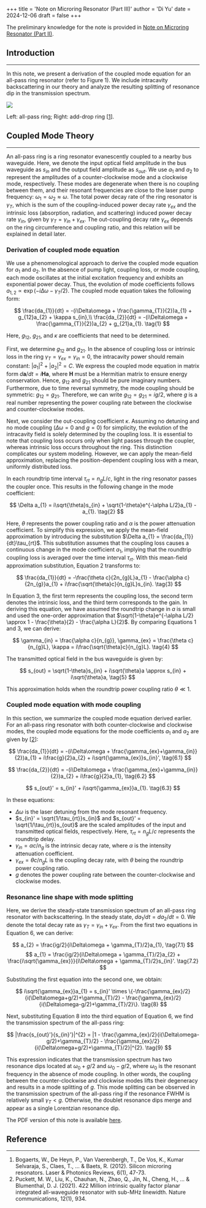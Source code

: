 +++
title = 'Note on Microring Resonator (Part III)'
author = 'Di Yu'
date = 2024-12-06
draft = false
+++

The preliminary knowledge for the note is provided in [Note on Microring Resonator (Part II)](https://nagato-d.github.io/notes_optoelectronics_basics/note-microring-resonator-ii/).

## Introduction

---

In this note, we present a derivation of the coupled mode equation for an all-pass ring resonator (refer to Figure 1). We include intracavity backscattering in our theory and analyze the resulting splitting of resonance dip in the transmission spectrum.

![](/posts/note-microring-resonator-III/fig1.png)

Left: all-pass ring; Right: add-drop ring [[1](#reference)].

## Coupled Mode Theory

---

An all-pass ring is a ring resonator evanescently coupled to a nearby bus waveguide. Here, we denote the input optical field amplitude in the bus waveguide as $s_{in}$ and the output field amplitude as $s_{out}$. We use $a_{1}$ and $a_{2}$ to represent the amplitudes of a counter-clockwise mode and a clockwise mode, respectively. These modes are degenerate when there is no coupling between them, and their resonant frequencies are close to the laser pump frequency: $\omega_{1} = \omega_{2} \approx \omega$. The total power decay rate of the ring resonator is $\gamma_{T}$, which is the sum of the coupling-induced power decay rate $\gamma_{ex}$ and the intrinsic loss (absorption, radiation, and scattering) induced power decay rate $\gamma_{in}$, given by $\gamma_{T} = \gamma_{in} + \gamma_{ex}$. The out-coupling decay rate $\gamma_{ex}$ depends on the ring circumference and coupling ratio, and this relation will be explained in detail later.

### Derivation of coupled mode equation

We use a phenomenological approach to derive the coupled mode equation for $a_{1}$ and $a_{2}$. In the absence of pump light, coupling loss, or mode coupling, each mode oscillates at the initial excitation frequency and exhibits an exponential power decay. Thus, the evolution of mode coefficients follows $a_{1,2} \propto \exp(-i\Delta\omega - \gamma_{T}/2)$. The coupled mode equation takes the following form:

$$
\frac{da_{1}}{dt} = -(i\Delta\omega + \frac{\gamma_{T}}{2})a_{1} + g_{12}a_{2} + \kappa s_{in},\\
\frac{da_{2}}{dt} = -(i\Delta\omega + \frac{\gamma_{T}}{2})a_{2} + g_{21}a_{1}.  \tag{1}
$$

Here, $g_{12}$, $g_{21}$, and $\kappa$ are coefficients that need to be determined.

First, we determine $g_{12}$ and $g_{21}$. In the absence of coupling loss or intrinsic loss in the ring $\gamma_{T} = \gamma_{ex} = \gamma_{in} = 0$, the intracavity power should remain constant: $|a_{1}|^{2} + |a_{2}|^{2} = C$. We express the coupled mode equation in matrix form $d\mathbf{a}/dt = i\mathbf{H}\mathbf{a}$, where $\mathbf{H}$ must be a Hermitian matrix to ensure energy conservation. Hence, $g_{12}$ and $g_{21}$ should be pure imaginary numbers. Furthermore, due to time reversal symmetry, the mode coupling should be symmetric: $g_{12} = g_{21}$. Therefore, we can write $g_{12} = g_{21} = ig/2$, where $g$ is a real number representing the power coupling rate between the clockwise and counter-clockwise modes.

Next, we consider the out-coupling coefficient $\kappa$. Assuming no detuning and no mode coupling ($\Delta\omega = 0$ and $g = 0$) for simplicity, the evolution of the intracavity field is solely determined by the coupling loss. It is essential to note that coupling loss occurs only when light passes through the coupler, whereas intrinsic loss occurs throughout the ring. This distinction complicates our system modeling. However, we can apply the mean-field approximation, replacing the position-dependent coupling loss with a mean, uniformly distributed loss.

In each roundtrip time interval $\tau_{rt} = n_{g}L/c$, light in the ring resonator passes the coupler once. This results in the following change in the mode coefficient:

$$
\Delta a_{1} = i\sqrt{\theta}s_{in} + \sqrt{1-\theta}e^{-\alpha L/2}a_{1} - a_{1}.  \tag{2}
$$

Here, $\theta$ represents the power coupling ratio and $\alpha$ is the power attenuation coefficient. To simplify this expression, we apply the mean-field approximation by introducing the substitution $\Delta a_{1} = \frac{da_{1}}{dt}\tau_{rt}$. This substitution assumes that the coupling loss causes a continuous change in the mode coefficient $a_{1}$, implying that the roundtrip coupling loss is averaged over the time interval $\tau_{rt}$. With this mean-field approximation substitution, Equation 2 transforms to:

$$
\frac{da_{1}}{dt} = -\frac{\theta c}{2n_{g}L}a_{1} - \frac{\alpha c}{2n_{g}}a_{1} + i\frac{\sqrt{\theta}c}{n_{g}L}s_{in}.  \tag{3}
$$

In Equation 3, the first term represents the coupling loss, the second term denotes the intrinsic loss, and the third term corresponds to the gain. In deriving this equation, we have assumed the roundtrip change in $a$ is small and used the one-order approximation that $\sqrt{1-\theta}e^{-\alpha L/2} \approx 1 - \frac{\theta}{2} - \frac{\alpha L}{2}$. By comparing Equations 1 and 3, we can derive:

$$
\gamma_{in} = \frac{\alpha c}{n_{g}}, \gamma_{ex} = \frac{\theta c}{n_{g}L}, \kappa = i\frac{\sqrt{\theta}c}{n_{g}L}.  \tag{4}
$$

The transmitted optical field in the bus waveguide is given by:

$$
s_{out} = \sqrt{1-\theta}s_{in} + i\sqrt{\theta}a \approx s_{in} + i\sqrt{\theta}a,  \tag{5}
$$

This approximation holds when the roundtrip power coupling ratio $\theta \ll 1$.

### Coupled mode equation with mode coupling

In this section, we summarize the coupled mode equation derived earlier. For an all-pass ring resonator with both counter-clockwise and clockwise modes, the coupled mode equations for the mode coefficients $a_{1}$ and $a_{2}$ are given by [[2](#reference)]:

$$
\frac{da_{1}}{dt} = -(i\Delta\omega + \frac{\gamma_{ex}+\gamma_{in}}{2})a_{1} + i\frac{g}{2}a_{2} + i\sqrt{\gamma_{ex}}s_{in}',  \tag{6.1}
$$

$$
\frac{da_{2}}{dt} = -(i\Delta\omega + \frac{\gamma_{ex}+\gamma_{in}}{2})a_{2} + i\frac{g}{2}a_{1},  \tag{6.2}
$$

$$
s_{out}' = s_{in}' + i\sqrt{\gamma_{ex}}a_{1}.  \tag{6.3}
$$

In these equations:

- $\Delta\omega$ is the laser detuning from the mode resonant frequency.
- $s_{in}' = \sqrt{1/\tau_{rt}}s_{in}$ and $s_{out}' = \sqrt{1/\tau_{rt}}s_{out}$ are the scaled amplitudes of the input and transmitted optical fields, respectively. Here, $\tau_{rt} = n_{g}L/c$ represents the roundtrip delay.
- $\gamma_{in} = \alpha c/n_{g}$ is the intrinsic decay rate, where $\alpha$ is the intensity attenuation coefficient.
- $\gamma_{ex} = \theta c/n_{g}L$ is the coupling decay rate, with $\theta$ being the roundtrip power coupling ratio.
- $g$ denotes the power coupling rate between the counter-clockwise and clockwise modes.

### Resonance line shape with mode splitting

Here, we derive the steady-state transmission spectrum of an all-pass ring resonator with backscattering. In the steady state, $da_{1}/dt = da_{2}/dt = 0$. We denote the total decay rate as $\gamma_{T} = \gamma_{in}+\gamma_{ex}$. From the first two equations in Equation 6, we can derive:

$$
a_{2} = \frac{ig/2}{i\Delta\omega + \gamma_{T}/2}a_{1},  \tag{7.1}
$$
$$
a_{1} = \frac{ig/2}{i\Delta\omega + \gamma_{T}/2}a_{2} + \frac{i\sqrt{\gamma_{ex}}}{i\Delta\omega + \gamma_{T}/2}s_{in}'.  \tag{7.2}
$$

Substituting the first equation into the second one, we obtain:

$$
i\sqrt{\gamma_{ex}}a_{1} = s_{in}' \times \{-\frac{\gamma_{ex}/2}{i(\Delta\omega+g/2)+\gamma_{T}/2} - \frac{\gamma_{ex}/2}{i(\Delta\omega-g/2)+\gamma_{T}/2}\}.  \tag{8}
$$

Next, substituting Equation 8 into the third equation of Equation 6, we find the transmission spectrum of the all-pass ring:

$$
|\frac{s_{out}'}{s_{in}'}|^{2} = |1 - \frac{\gamma_{ex}/2}{i(\Delta\omega-g/2)+\gamma_{T}/2} - \frac{\gamma_{ex}/2}{i(\Delta\omega+g/2)+\gamma_{T}/2}|^{2}.  \tag{9}
$$

This expression indicates that the transmission spectrum has two resonance dips located at $\omega_{0} + g / 2$ and $\omega_{0} - g / 2$, where $\omega_{0}$ is the resonant frequency in the absence of mode coupling. In other words, the coupling between the counter-clockwise and clockwise modes lifts their degeneracy and results in a mode splitting of $g$. This mode splitting can be observed in the transmission spectrum of the all-pass ring if the resonance FWHM is relatively small $\gamma_{T} < g$. Otherwise, the doublet resonance dips merge and appear as a single Lorentzian resonance dip.

The PDF version of this note is available [here](/posts/note-microring-resonator-III/Note_ring_resonator_III.pdf).

## Reference

---

1. Bogaerts, W., De Heyn, P., Van Vaerenbergh, T., De Vos, K., Kumar Selvaraja, S., Claes, T., ... & Baets, R. (2012). Silicon microring resonators. Laser & Photonics Reviews, 6(1), 47-73.
2. Puckett, M. W., Liu, K., Chauhan, N., Zhao, Q., Jin, N., Cheng, H., ... & Blumenthal, D. J. (2021). 422 Million intrinsic quality factor planar integrated all-waveguide resonator with sub-MHz linewidth. Nature communications, 12(1), 934.